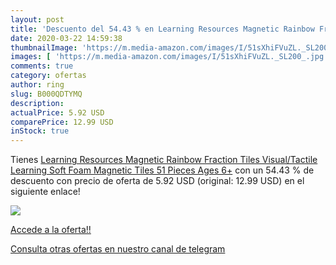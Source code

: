 ```yaml
---
layout: post
title: 'Descuento del 54.43 % en Learning Resources Magnetic Rainbow Frac'
date: 2020-03-22 14:59:38
thumbnailImage: 'https://m.media-amazon.com/images/I/51sXhiFVuZL._SL200_.jpg'
images: [ 'https://m.media-amazon.com/images/I/51sXhiFVuZL._SL200_.jpg' ]
comments: true
category: ofertas
author: ring
slug: B000QDTYMQ
description:
actualPrice: 5.92 USD
comparePrice: 12.99 USD
inStock: true
---
```


Tienes [Learning Resources Magnetic Rainbow Fraction Tiles  Visual/Tactile Learning  Soft Foam Magnetic Tiles  51 Pieces  Ages 6+](https://www.amazon.com/dp/B000QDTYMQ/?tag=redken08-20) con un 54.43 % de descuento con precio de oferta de 5.92 USD (original: 12.99 USD) en el siguiente enlace!

[![](https://m.media-amazon.com/images/I/51sXhiFVuZL._SL200_.jpg)](https://www.amazon.com/dp/B000QDTYMQ/?tag=redken08-20)

[Accede a la oferta!!](https://www.amazon.com/dp/B000QDTYMQ/?tag=redken08-20)

[Consulta otras ofertas en nuestro canal de telegram](https://t.me/s/ofertas25)
